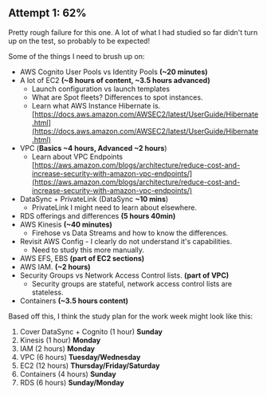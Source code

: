 ## Attempt 1: 62%

Pretty rough failure for this one. A lot of what I had studied so far didn't turn up on the test, so probably to be expected!

Some of the things I need to brush up on:

- AWS Cognito User Pools vs Identity Pools **(~20 minutes)**
- A lot of EC2 **(~8 hours of content, ~3.5 hours advanced)**
	- Launch configuration vs launch templates
	- What are Spot fleets? Differences to spot instances.
	- Learn what AWS Instance Hibernate is. [https://docs.aws.amazon.com/AWSEC2/latest/UserGuide/Hibernate.html](https://docs.aws.amazon.com/AWSEC2/latest/UserGuide/Hibernate.html)
- VPC (**Basics ~4 hours, Advanced ~2 hours**)
	- Learn about VPC Endpoints [https://aws.amazon.com/blogs/architecture/reduce-cost-and-increase-security-with-amazon-vpc-endpoints/](https://aws.amazon.com/blogs/architecture/reduce-cost-and-increase-security-with-amazon-vpc-endpoints/)
- DataSync + PrivateLink (DataSync **~10 mins**)
	- PrivateLink I might need to learn about elsewhere.
- RDS offerings and differences **(5 hours 40min)**
- AWS Kinesis **(~40 minutes)**
	- Firehose vs Data Streams and how to know the differences.
- Revisit AWS Config - I clearly do not understand it's capabilities.
	- Need to study this more manually.
- AWS EFS, EBS **(part of EC2 sections)**
- AWS IAM. **(~2 hours)**
- Security Groups vs Network Access Control lists. **(part of VPC)**
	- Security groups are stateful, network access control lists are stateless.
- Containers **(~3.5 hours content)**

Based off this, I think the study plan for the work week might look like this:

1. Cover DataSync + Cognito (1 hour) **Sunday**
2. Kinesis (1 hour) **Monday**
3. IAM (2 hours) **Monday**
4. VPC (6 hours) **Tuesday/Wednesday**
5. EC2 (12 hours) **Thursday/Friday/Saturday**
6. Containers (4 hours) **Sunday**
7. RDS (6 hours) **Sunday/Monday**